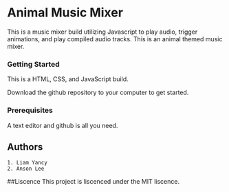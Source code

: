 # Animal Music Mixer

This is a music mixer build utilizing Javascript to play audio, trigger animations, and play compiled audio tracks. This is an animal themed music mixer.

### Getting Started
This is a HTML, CSS, and JavaScript build.

Download the github repository to your computer to get started.

### Prerequisites
A text editor and github is all you need.

## Authors
	1. Liam Yancy
	2. Anson Lee

##Liscence
This project is liscenced under the MIT liscence.